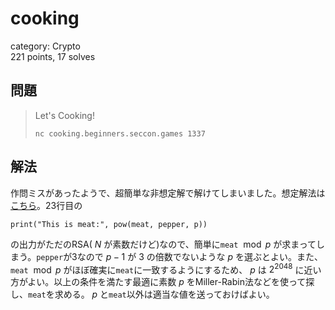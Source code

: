 # cooking
category: Crypto  
221 points, 17 solves

## 問題
> Let's Cooking! 
>  
> `nc cooking.beginners.seccon.games 1337`

## 解法
作問ミスがあったようで、超簡単な非想定解で解けてしまいました。想定解法は[こちら](https://qiita.com/Anko_9801/items/3136c49de4c013cde9a5)。23行目の 

```
print("This is meat:", pow(meat, pepper, p))
```

の出力がただのRSA( $N$ が素数だけど)なので、簡単に`meat` $\bmod p$ が求まってしまう。`pepper`が3なので $p-1$ が $3$ の倍数でないような $p$ を選ぶとよい。また、`meat` $\bmod p$ がほぼ確実に`meat`に一致するようにするため、 $p$ は $2^{2048}$ に近い方がよい。以上の条件を満たす最適に素数 $p$ をMiller-Rabin法などを使って探し、`meat`を求める。 $p$ と`meat`以外は適当な値を送っておけばよい。
